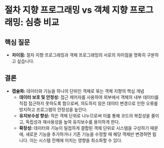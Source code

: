 # 절차 지향 프로그래밍 vs 객체 지향 프로그래밍: 심층 비교

## 핵심 질문
* **차이점:** 절차 지향 프로그래밍과 객체 프로그래밍의 서로의 차이점을 명확히 구분하고 싶습니다. 

## 결론
* **캡슐화:** 데이터와 기능을 하나의 단위인 객체로 묶는 객체 지향의 핵심 개념
  * **데이터 보호 및 안정성:** 접근 제어자를 사용하여 외부에서 객체의 내부 데이터를 직접 접근하지 못하도록 함으로써, 의도하지 않은 데이터 변경으로 인한 오류를 방지하고 프로그램의 안정성을 높인다.
  * **유지보수성 향상:** 작은 객체 단위로 나누므로써 이를 통해 코드의 복잡성을 줄이고, 독립성과 재사용성을 높여 유지보수를 용이하게 한다.
  * **확장성:** 데이터와 기능이 밀접하게 결합된 객체 단위로 시스템을 구성하기 때문에, 새로운 기능을 추가하거나 기존 기능을 수정할 때 해당 객체만 변경하면 됩니다. 이는 시스템 전체에 미치는 영향을 최소화할 수 있다.
